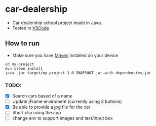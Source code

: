 # car-dealership
* Car dealership school project made in Java. 
* Tested in [VSCode](https://code.visualstudio.com/)
## How to run
* Make sure you have [Maven](https://maven.apache.org/download.cgi) installed on your device
``` 
cd my-project
mvn clean install
java -jar target/my-project-1.0-SNAPSHOT-jar-with-dependencies.jar
```
### TODO:
* [x] Search cars based of a name
* [ ] Update jFrame enviroment (currently using 3 buttons) 
* [x] Be able to provide a jpg file for the car
* [ ] Short clip using the app
* [ ] change env to support images and text/input box 